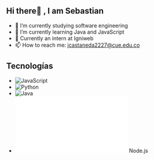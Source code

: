 ## Hi there👋 , I am Sebastian

- 🔭 I’m currently studying software engineering
- 🌱 I’m currently learning Java and JavaScript
- 💬 Currently an intern at Igniweb
- 📫 How to reach me: jcastaneda2227@cue.edu.co

## Tecnologías

*   ![JavaScript](https://encrypted-tbn0.gstatic.com/images?q=tbn:ANd9GcRk8VC2pDcygEEtvSQxqegVKYt4fiLe6DQCFw&s)
*   ![Python](https://edgarjayo.wordpress.com/wp-content/uploads/2019/11/python_banner.png?w=808)
*   ![Java](https://encrypted-tbn0.gstatic.com/images?q=tbn:ANd9GcTGJpub-PYWM-yI4xGhQhFChybYWUDpiwXeAg&s)
*   ![Node.js](URL_de_la_imagen_de_Node.js) Node.js


<!--
**VirtualViking/VirtualViking** is a ✨ _special_ ✨ repository because its `README.md` (this file) appears on your GitHub profile.
- 🤔 I’m looking for help with ...
- 👯 I’m looking to collaborate 
- 😄 Pronouns: ...
- ⚡ Fun fact: ...

-->
